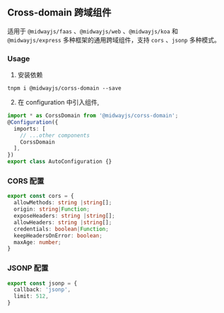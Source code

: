 ## Cross-domain 跨域组件

适用于 `@midwayjs/faas` 、`@midwayjs/web` 、`@midwayjs/koa` 和 `@midwayjs/express` 多种框架的通用跨域组件，支持 `cors` 、`jsonp` 多种模式。

### Usage

1. 安装依赖
```shell
tnpm i @midwayjs/corss-domain --save
```
2. 在 configuration 中引入组件,
```ts
import * as CorssDomain from '@midwayjs/corss-domain';
@Configuration({
  imports: [
    // ...other components
    CorssDomain
  ],
})
export class AutoConfiguration {}
```



### CORS 配置
```ts
export const cors = {
  allowMethods: string |string[];
  origin: string|Function;
  exposeHeaders: string |string[];
  allowHeaders: string |string[];
  credentials: boolean|Function;
  keepHeadersOnError: boolean;
  maxAge: number;
}
```


### JSONP 配置
```ts
export const jsonp = {
  callback: 'jsonp',
  limit: 512,
}
```
